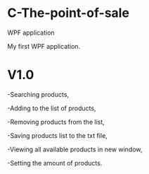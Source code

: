 # C-The-point-of-sale
WPF application

My first WPF application. 

# V1.0 
-Searching products,

-Adding to the list of products,

-Removing products from the list,

-Saving products list to the txt file,

-Viewing all available products in new window,

-Setting the amount of products.
